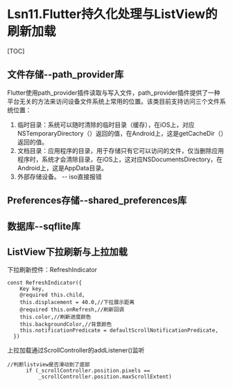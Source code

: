 # Lsn11.Flutter持久化处理与ListView的刷新加载

[TOC]

## 文件存储--path_provider库

Flutter使用path_provider插件读取与写入文件，path_provider插件提供了一种平台无关的方法来访问设备文件系统上常用的位置。该类目前支持访问三个文件系统位置：  

1. 临时目录：系统可以随时清除的临时目录（缓存），在iOS上，对应NSTemporaryDirectory（）返回的值，在Android上，这是getCacheDir（）返回的值。  
2. 文档目录：应用程序的目录，用于存储只有它可以访问的文件，仅当删除应用程序时，系统才会清除目录，在iOS上，这对应NSDocumentsDirectory，在Android上，这是AppData目录。  
3. 外部存储设备。 -- iso直接报错

## Preferences存储--shared_preferences库

## 数据库--sqflite库

## ListView下拉刷新与上拉加载

下拉刷新控件：RefreshIndicator 

```
const RefreshIndicator({
    Key key,
    @required this.child,
    this.displacement = 40.0,//下拉展示距离
    @required this.onRefresh,//刷新回调
    this.color,//刷新进度颜色
    this.backgroundColor,//背景颜色
    this.notificationPredicate = defaultScrollNotificationPredicate,
  })
```

上拉加载通过ScrollController的addListener()监听

```
//判断listview是否滑动到了底部
      if (_scrollController.position.pixels ==
          _scrollController.position.maxScrollExtent)
```

